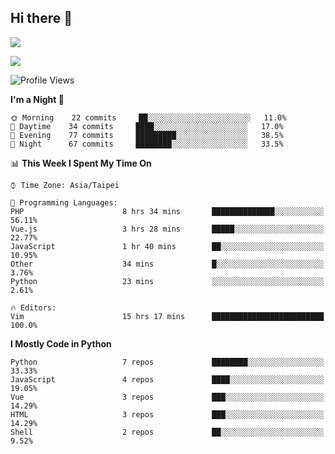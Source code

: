 ## Hi there 👋

![](https://github-readme-stats.vercel.app/api?username=CSY54&theme=nord&show_icons=true)

![](https://github-readme-stats.vercel.app/api/top-langs/?username=CSY54&theme=nord&layout=compact&card_width=445)

<!--START_SECTION:waka-->
![Profile Views](http://img.shields.io/badge/Profile%20Views-5-blue)

**I'm a Night 🦉** 

```text
🌞 Morning    22 commits     ██░░░░░░░░░░░░░░░░░░░░░░░   11.0% 
🌆 Daytime    34 commits     ████░░░░░░░░░░░░░░░░░░░░░   17.0% 
🌃 Evening    77 commits     █████████░░░░░░░░░░░░░░░░   38.5% 
🌙 Night      67 commits     ████████░░░░░░░░░░░░░░░░░   33.5%

```


📊 **This Week I Spent My Time On** 

```text
⌚︎ Time Zone: Asia/Taipei

💬 Programming Languages: 
PHP                      8 hrs 34 mins       ██████████████░░░░░░░░░░░   56.11% 
Vue.js                   3 hrs 28 mins       █████░░░░░░░░░░░░░░░░░░░░   22.77% 
JavaScript               1 hr 40 mins        ██░░░░░░░░░░░░░░░░░░░░░░░   10.95% 
Other                    34 mins             █░░░░░░░░░░░░░░░░░░░░░░░░   3.76% 
Python                   23 mins             ░░░░░░░░░░░░░░░░░░░░░░░░░   2.61%

🔥 Editors: 
Vim                      15 hrs 17 mins      █████████████████████████   100.0%

```

**I Mostly Code in Python** 

```text
Python                   7 repos             ████████░░░░░░░░░░░░░░░░░   33.33% 
JavaScript               4 repos             ████░░░░░░░░░░░░░░░░░░░░░   19.05% 
Vue                      3 repos             ███░░░░░░░░░░░░░░░░░░░░░░   14.29% 
HTML                     3 repos             ███░░░░░░░░░░░░░░░░░░░░░░   14.29% 
Shell                    2 repos             ██░░░░░░░░░░░░░░░░░░░░░░░   9.52%

```



<!--END_SECTION:waka-->

<!--
**CSY54/CSY54** is a ✨ _special_ ✨ repository because its `README.md` (this file) appears on your GitHub profile.

Here are some ideas to get you started:

- 🔭 I’m currently working on ...
- 🌱 I’m currently learning ...
- 👯 I’m looking to collaborate on ...
- 🤔 I’m looking for help with ...
- 💬 Ask me about ...
- 📫 How to reach me: ...
- 😄 Pronouns: ...
- ⚡ Fun fact: ...
-->
